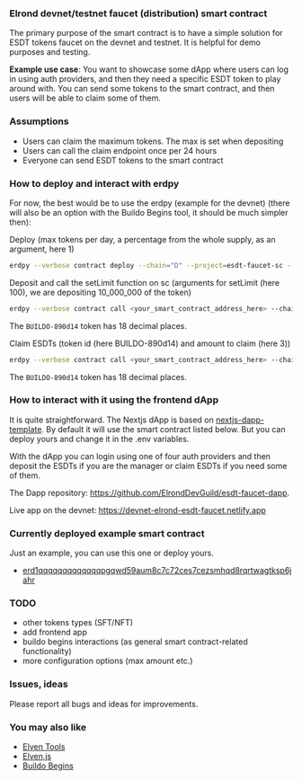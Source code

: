 ### Elrond devnet/testnet faucet (distribution) smart contract

The primary purpose of the smart contract is to have a simple solution for ESDT tokens faucet on the devnet and testnet. It is helpful for demo purposes and testing.

**Example use case**: You want to showcase some dApp where users can log in using auth providers, and then they need a specific ESDT token to play around with. You can send some tokens to the smart contract, and then users will be able to claim some of them. 

### Assumptions

- Users can claim the maximum tokens. The max is set when depositing
- Users can call the claim endpoint once per 24 hours
- Everyone can send ESDT tokens to the smart contract

### How to deploy and interact with erdpy

For now, the best would be to use the erdpy (example for the devnet) (there will also be an option with the Buildo Begins tool, it should be much simpler then):

Deploy (max tokens per day, a percentage from the whole supply, as an argument, here 1)
```bash
erdpy --verbose contract deploy --chain="D" --project=esdt-faucet-sc --pem="walletKey.pem" --gas-limit=80000000 --proxy="https://devnet-gateway.elrond.com" --recall-nonce --send
```

Deposit and call the setLimit function on sc (arguments for setLimit (here 100), we are depositing 10_000_000 of the token)
```bash
erdpy --verbose contract call <your_smart_contract_address_here> --chain="D" --pem="walletKey.pem" --gas-limit=3000000 --function="ESDTTransfer" --arguments str:BUILDO-890d14 10000000000000000000000000 str:setLimit 100000000000000000000 --proxy="https://devnet-gateway.elrond.com" --recall-nonce --send
```
The `BUILDO-890d14` token has 18 decimal places.

Claim ESDTs (token id (here BUILDO-890d14) and amount to claim (here 3))
```bash
erdpy --verbose contract call <your_smart_contract_address_here> --chain="D" --pem="walletKey.pem" --gas-limit=3000000 --function="claim" --arguments str:BUILDO-890d14 3000000000000000000 --proxy="https://devnet-gateway.elrond.com" --recall-nonce --send
```
The `BUILDO-890d14` token has 18 decimal places.

### How to interact with it using the frontend dApp

It is quite straightforward. The Nextjs dApp is based on [nextjs-dapp-template](https://github.com/ElrondDevGuild/nextjs-dapp-template). By default it will use the smart contract listed below. But you can deploy yours and change it in the .env variables.

With the dApp you can login using one of four auth providers and then deposit the ESDTs if you are the manager or claim ESDTs if you need some of them.

The Dapp repository: https://github.com/ElrondDevGuild/esdt-faucet-dapp.

Live app on the devnet: https://devnet-elrond-esdt-faucet.netlify.app

### Currently deployed example smart contract

Just an example, you can use this one or deploy yours.

- [erd1qqqqqqqqqqqqqpgqwd59aum8c7c72ces7cezsmhqd8rqrtwagtksp6jahr](https://devnet-explorer.elrond.com/accounts/erd1qqqqqqqqqqqqqpgqwd59aum8c7c72ces7cezsmhqd8rqrtwagtksp6jahr)

### TODO

- other tokens types (SFT/NFT)
- add frontend app
- buildo begins interactions (as general smart contract-related functionality)
- more configuration options (max amount etc.)

### Issues, ideas

Please report all bugs and ideas for improvements.

### You may also like

- [Elven Tools](https://github.com/ElvenTools)
- [Elven.js](https://github.com/juliancwirko/elven.js)
- [Buildo Begins](https://github.com/ElrondDevGuild/buildo-begins)
